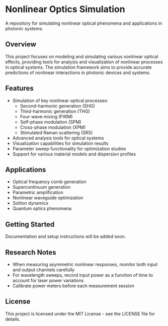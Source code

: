 # Nonlinear Optics Simulation

A repository for simulating nonlinear optical phenomena and applications in photonic systems.

## Overview
This project focuses on modeling and simulating various nonlinear optical effects, providing tools for analysis and visualization of nonlinear processes in optical systems. The simulation framework aims to provide accurate predictions of nonlinear interactions in photonic devices and systems.

## Features
- Simulation of key nonlinear optical processes:
  - Second-harmonic generation (SHG)
  - Third-harmonic generation (THG)
  - Four-wave mixing (FWM)
  - Self-phase modulation (SPM)
  - Cross-phase modulation (XPM)
  - Stimulated Raman scattering (SRS)
- Advanced analysis tools for optical systems
- Visualization capabilities for simulation results
- Parameter sweep functionality for optimization studies
- Support for various material models and dispersion profiles

## Applications
- Optical frequency comb generation
- Supercontinuum generation
- Parametric amplification
- Nonlinear waveguide optimization
- Soliton dynamics
- Quantum optics phenomena

## Getting Started
Documentation and setup instructions will be added soon.

## Research Notes
- When measuring asymmetric nonlinear responses, monitor both input and output channels carefully
- For wavelength sweeps, record input power as a function of time to account for laser power variations
- Calibrate power meters before each measurement session

## License
This project is licensed under the MIT License - see the LICENSE file for details.